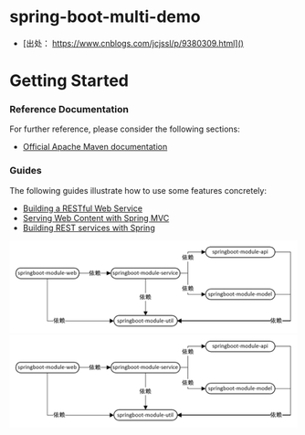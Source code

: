 # spring-boot-multi-demo
* [出处： https://www.cnblogs.com/jcjssl/p/9380309.html]()


# Getting Started

### Reference Documentation
For further reference, please consider the following sections:

* [Official Apache Maven documentation](https://maven.apache.org/guides/index.html)

### Guides
The following guides illustrate how to use some features concretely:

* [Building a RESTful Web Service](https://spring.io/guides/gs/rest-service/)
* [Serving Web Content with Spring MVC](https://spring.io/guides/gs/serving-web-content/)
* [Building REST services with Spring](https://spring.io/guides/tutorials/bookmarks/)


![Image](https://github.com/lxlx704034204/spring-boot-multi-demo/blob/master/模块依赖关系图.png)
![Image text](https://github.com/lxlx704034204/spring-boot-multi-demo/blob/master/模块依赖关系图.png)